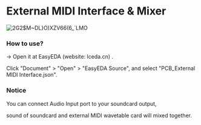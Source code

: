 

# External MIDI Interface & Mixer


![2G2$M~DL}O)XZV66(6_`LMO](https://user-images.githubusercontent.com/69373938/218626274-300ac08d-591c-4290-89fc-49117c570a4d.png)


### How to use?

-> Open it at EasyEDA (website: lceda.cn) .

Click "Document" > "Open" > "EasyEDA Source", and select "PCB_External MIDI Interface.json".

### Notice

You can connect Audio Input port to your soundcard output,

sound of soundcard and external MIDI wavetable card will mixed together.
